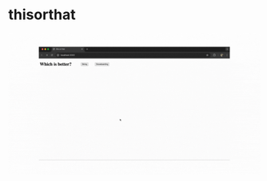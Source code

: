 # thisorthat

 ![gif walkthrough](https://github.com/samchappel/thisorthat/blob/main/public/thisorthat.gif)